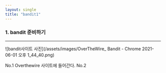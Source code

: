 ```yaml
---
layout: single
title: "bandit1"
---
```

### 1. bandit 준비하기 
---
![bandit사이트 사진](/assets/images/OverTheWire_ Bandit - Chrome 2021-06-01 오후 1_44_40.png)

No.1 Overthewire 사이트에 들어간다. 
No.2
